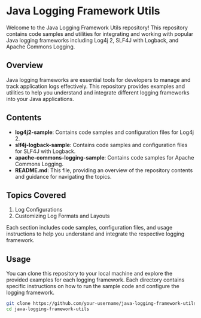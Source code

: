 # Java Logging Framework Utils

Welcome to the Java Logging Framework Utils repository! This repository contains code samples and utilities for integrating and working with popular Java logging frameworks including Log4j 2, SLF4J with Logback, and Apache Commons Logging.

## Overview

Java logging frameworks are essential tools for developers to manage and track application logs effectively. This repository provides examples and utilities to help you understand and integrate different logging frameworks into your Java applications.

## Contents

- **log4j2-sample**: Contains code samples and configuration files for Log4j 2.
- **slf4j-logback-sample**: Contains code samples and configuration files for SLF4J with Logback.
- **apache-commons-logging-sample**: Contains code samples for Apache Commons Logging.
- **README.md**: This file, providing an overview of the repository contents and guidance for navigating the topics.

## Topics Covered

1. Log Configurations
2. Customizing Log Formats and Layouts

Each section includes code samples, configuration files, and usage instructions to help you understand and integrate the respective logging framework.

## Usage

You can clone this repository to your local machine and explore the provided examples for each logging framework. Each directory contains specific instructions on how to run the sample code and configure the logging framework.

```bash
git clone https://github.com/your-username/java-logging-framework-utils.git
cd java-logging-framework-utils
